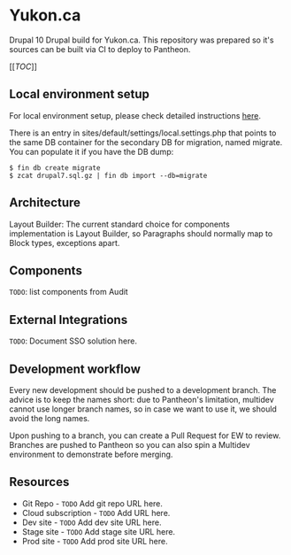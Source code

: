 # Yukon.ca

Drupal 10 Drupal build for Yukon.ca. This repository was prepared so it's sources can be built via CI to deploy to Pantheon.

[[_TOC_]]

## Local environment setup

For local environment setup, please check detailed instructions [here](LocalSetup.md).

There is an entry in sites/default/settings/local.settings.php that points to the same DB container for the secondary DB for migration, named migrate. You can populate it if you have the DB dump:

```
$ fin db create migrate
$ zcat drupal7.sql.gz | fin db import --db=migrate
```

## Architecture

Layout Builder: The current standard choice for components implementation is Layout Builder, so Paragraphs should normally map to Block types, exceptions apart.


## Components

`TODO`: list components from Audit

## External Integrations

`TODO`: Document SSO solution here.

## Development workflow

Every new development should be pushed to a development branch. The advice is to keep the names short: due to Pantheon's limitation, multidev cannot use longer branch names, so in case we want to use it, we should avoid the long names.

Upon pushing to a branch, you can create a Pull Request for EW to review. Branches are pushed to Pantheon so you can also spin a Multidev environment to demonstrate before merging.

## Resources

* Git Repo - `TODO` Add git repo URL here.
* Cloud subscription - `TODO` Add URL here.
* Dev site - `TODO` Add dev site URL here.
* Stage site - `TODO` Add stage site URL here.
* Prod site - `TODO` Add prod site URL here.
